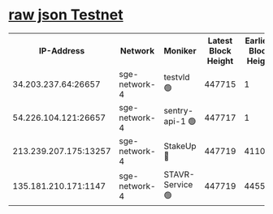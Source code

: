 
[raw json Testnet](https://rpc-check.sget.stavr.tech/sget/rpc-sget-result.json)
=


<table><tr><th>IP-Address</th><th>Network</th><th>Moniker</th><th>Latest Block Height</th><th>Earliest Block Height</th><th>Catching Up</th><th>Voting Power</th><th>Scan Time</th></tr><tr><td>34.203.237.64:26657</td><td>sge-network-4</td><td>testvld 🟢</td><td>447715</td><td>1</td><td>False</td><td>0</td><td>2023-12-01T02:49:51.419281427UTC</td></tr><tr><td>54.226.104.121:26657</td><td>sge-network-4</td><td>sentry-api-1 🟢</td><td>447717</td><td>1</td><td>False</td><td>0</td><td>2023-12-01T02:50:04.345682240UTC</td></tr><tr><td>213.239.207.175:13257</td><td>sge-network-4</td><td>StakeUp 🔴</td><td>447719</td><td>411001</td><td>False</td><td>100</td><td>2023-12-01T02:50:12.780036637UTC</td></tr><tr><td>135.181.210.171:1147</td><td>sge-network-4</td><td>STAVR-Service 🟢</td><td>447719</td><td>445501</td><td>False</td><td>0</td><td>2023-12-01T02:50:13.178013591UTC</td></tr></table>
